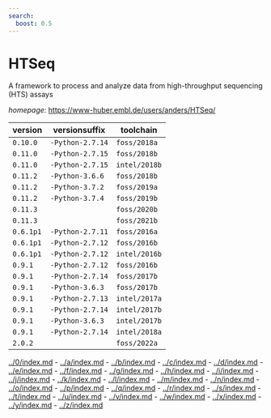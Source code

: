 ```yaml
---
search:
  boost: 0.5
---
```

# HTSeq

A framework to process and analyze data from high-throughput sequencing (HTS) assays

*homepage*: <https://www-huber.embl.de/users/anders/HTSeq/>

version | versionsuffix | toolchain
--------|---------------|----------
``0.10.0`` | ``-Python-2.7.14`` | ``foss/2018a``
``0.11.0`` | ``-Python-2.7.15`` | ``foss/2018b``
``0.11.0`` | ``-Python-2.7.15`` | ``intel/2018b``
``0.11.2`` | ``-Python-3.6.6`` | ``foss/2018b``
``0.11.2`` | ``-Python-3.7.2`` | ``foss/2019a``
``0.11.2`` | ``-Python-3.7.4`` | ``foss/2019b``
``0.11.3`` |  | ``foss/2020b``
``0.11.3`` |  | ``foss/2021b``
``0.6.1p1`` | ``-Python-2.7.11`` | ``foss/2016a``
``0.6.1p1`` | ``-Python-2.7.12`` | ``foss/2016b``
``0.6.1p1`` | ``-Python-2.7.12`` | ``intel/2016b``
``0.9.1`` | ``-Python-2.7.12`` | ``foss/2016b``
``0.9.1`` | ``-Python-2.7.14`` | ``foss/2017b``
``0.9.1`` | ``-Python-3.6.3`` | ``foss/2017b``
``0.9.1`` | ``-Python-2.7.13`` | ``intel/2017a``
``0.9.1`` | ``-Python-2.7.14`` | ``intel/2017b``
``0.9.1`` | ``-Python-3.6.3`` | ``intel/2017b``
``0.9.1`` | ``-Python-2.7.14`` | ``intel/2018a``
``2.0.2`` |  | ``foss/2022a``

[../0/index.md](0) - [../a/index.md](a) - [../b/index.md](b) - [../c/index.md](c) - [../d/index.md](d) - [../e/index.md](e) - [../f/index.md](f) - [../g/index.md](g) - [../h/index.md](h) - [../i/index.md](i) - [../j/index.md](j) - [../k/index.md](k) - [../l/index.md](l) - [../m/index.md](m) - [../n/index.md](n) - [../o/index.md](o) - [../p/index.md](p) - [../q/index.md](q) - [../r/index.md](r) - [../s/index.md](s) - [../t/index.md](t) - [../u/index.md](u) - [../v/index.md](v) - [../w/index.md](w) - [../x/index.md](x) - [../y/index.md](y) - [../z/index.md](z)

